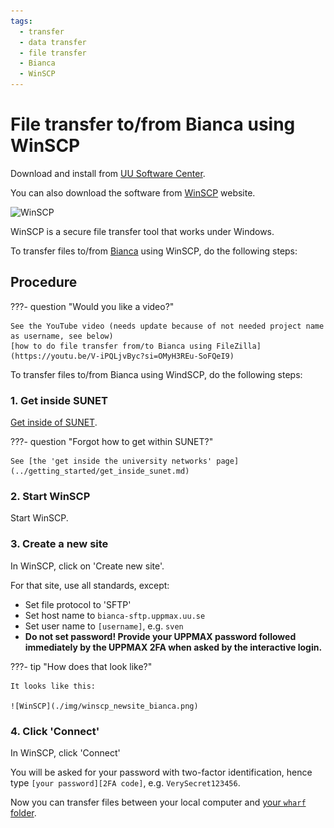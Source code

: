 ```yaml
---
tags:
  - transfer
  - data transfer
  - file transfer
  - Bianca
  - WinSCP
---
```


# File transfer to/from Bianca using WinSCP

Download and install from [UU Software Center](https://www.uu.se/en/staff/service-and-tools/tools-and-guides/manage-and-update-your-windows-computer/installing-or-ordering-software-windows).

You can also download the software from [WinSCP](https://winscp.net/eng/docs/guide_install) website.

![WinSCP](../img/winscp_newsite_bianca.png)

WinSCP is a secure file transfer tool that works under Windows.

To transfer files to/from [Bianca](../cluster_guides/bianca.md) using WinSCP, do the following steps:

## Procedure

???- question "Would you like a video?"

    See the YouTube video (needs update because of not needed project name as username, see below)
    [how to do file transfer from/to Bianca using FileZilla](https://youtu.be/V-iPQLjvByc?si=OMyH3REu-SoFQeI9)

To transfer files to/from Bianca using WindSCP, do the following steps:

### 1. Get inside SUNET

[Get inside of SUNET](../getting_started/get_inside_sunet.md).

???- question "Forgot how to get within SUNET?"

    See [the 'get inside the university networks' page](../getting_started/get_inside_sunet.md)

### 2. Start WinSCP

Start WinSCP.

### 3. Create a new site

In WinSCP, click on 'Create new site'.

For that site, use all standards, except:

- Set file protocol to 'SFTP'
- Set host name to `bianca-sftp.uppmax.uu.se`
- Set user name to `[username]`, e.g. `sven`
- **Do not set password! Provide your UPPMAX password followed immediately by the UPPMAX 2FA  when asked by the interactive login.**

???- tip "How does that look like?"

    It looks like this:

    ![WinSCP](./img/winscp_newsite_bianca.png)

### 4. Click 'Connect'

In WinSCP, click 'Connect'

You will be asked for your password with two-factor identification, hence
type `[your password][2FA code]`, e.g. `VerySecret123456`.

Now you can transfer files between your local computer and [your `wharf` folder](../cluster_guides/wharf.md).
